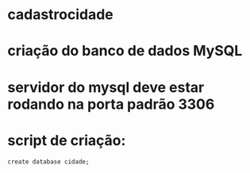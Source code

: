 # cadastrocidade
# criação do banco de dados MySQL
# servidor do mysql deve estar rodando na porta padrão 3306
# script de criação:
    create database cidade;

